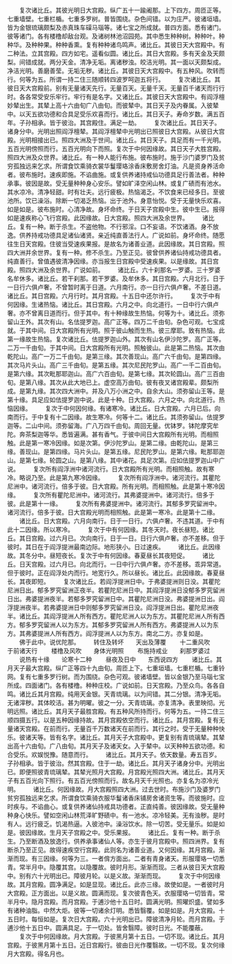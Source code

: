 <!-- { "loadSidebar": true } -->
　　复次诸比丘。其彼光明日大宫殿。纵广五十一踰阇那。上下四方。周匝正等。七重墙壁。七重栏楯。七重多罗树。普皆围绕。杂色间错。以为庄严。彼诸垣墙。皆为金银琉璃颇梨及赤真珠车磲马瑙等。诸七宝之所成就。普四方面。悉有诸门。彼等诸门。各有楼橹却敌台观。及诸树林池沼园苑。其中悉生种种树。种种叶。种种华。及种种果。种种香熏。复有种种诸鸟鸣声。诸比丘。其彼日天大宫殿中。有二种法。立其宫殿。四方如宅。遥看似圆。诸比丘。其日大宫殿。多有天金及天颇梨。间错成就。两分天金。清净无垢。离诸秽浊。皎洁光明。其一面以天颇梨成。净洁光明。善磨善莹。无垢无秽。诸比丘。其彼日天大宫殿中。有五种风。吹转而行。何等为五。所谓一持二住三随顺转四波罗呵迦五将行。
　　复次诸比丘。其彼日天大宫殿前。别有无量诸天先行。无量百天。无量千天。无量百千诸天而行行时。各各常受安乐牢行。牢行有是名字。又诸比丘。其彼日天大宫殿中。有阎浮檀妙辇出生。其辇上高十六由旬广八由旬。而彼辇中。其日天子及内眷属。入彼辇中。以天五欲功德和合具足受乐欢喜而行。诸比丘。其日天子。寿命岁数。满五百年。子孙相承。皆于彼治。其宫殿住。满足一劫。
　　复次诸比丘。其日天子。诸身分中。光明出照阎浮檀辇。其阎浮檀辇中光明出已照彼日大宫殿。从彼日大宫殿。光明相接出已。照四大洲及于世间。诸比丘。其日天子。具足而有一千光明。五百光明傍照而行。五百光明向下而照。复次于中何因缘故。其日天子大胜宫殿。照四大洲及众世界。诸比丘。有一种人能行布施。彼布施时。施于沙门婆罗门及贫穷孤独远来乞求。所谓食饮乘骑衣裳华鬘璎珞涂香床敷房舍灯油。凡是资身养活命者。彼布施时。速疾即施。不谄曲施。或复供养诸持戒仙功德具足行善法者。种种承事。彼因是故。受无量种种身心安乐。譬如旷泽空闲山林。或复广碛而有池水。其水凉冷。清净轻甜。时有壮夫。远行疲极。热恼渴乏。不饮食来已经多日。至彼池所。饮已澡浴。除断一切渴乏热恼。出于池外。身意怡悦。受于无量快乐欢喜。如是如是。彼布施时。心清净故。身坏命终。于日天子宫殿中生。彼中生已。报得如是速疾称心飞行宫殿。此因缘故。日大宫殿。照四大洲及余世界。
　　诸比丘。复有一种。断于杀生。不盗他物。不行邪淫。口不妄语。不饮诸酒。身不放逸。供养持戒功德具足诸仙诸贤。亲近纯直善法行人。广说如前。身坏命终。随愿往生日天宫殿。住彼当受速疾果报。是故名为诸善业道。此因缘故。其日宫殿。照四大洲并余世界。复有一种。修不杀生。乃至正见。彼曾供养诸仙持戒功德具者。纯直善行。曾值遇彼清净因缘。亦当报生日宫殿中受速疾果。以是缘故。其日宫殿。照四大洲及余世界。广说如前。
　　诸比丘。六十刹那名一罗婆。三十罗婆名牟休多。诸比丘。若干刹那。若干罗婆。及牟休多。其日宫殿。六月北行。日于一日行六俱卢奢。不曾暂时离于日道。六月南行。亦一日行六俱卢奢。不差日道。诸比丘。其日宫殿。六月行时。其月宫殿。十五日中还尔许行。
　　复次于中有何因缘。生诸热恼。诸比丘。其日宫殿。六月之中。向北道行。一日中行六俱卢奢。亦不曾离日道而行。但于其中。有十种缘故生热恼。何等为十。诸比丘。须弥留山王外。其次有山。名佉提罗迦。高广正等。四万二千由旬。杂色可观。七宝成就。于其中间。日大宫殿所有光明。照于彼山触而生热。彼三摩耶。致有热恼。此第一缘故生热恼。复次诸比丘。佉提罗迦山外。其次有山名伊沙陀罗。高广正等。二万一千由旬。于其中间。日大宫殿所有光明。照触彼山。此是第二热恼。其次由乾陀山。高广一万二千由旬。是第三缘。其次善现山。高广六千由旬。是第四缘。其次马片头山。高广三千由旬。是第五缘。其次尼民陀罗山。高广一千二百由旬。是第六缘。其次毗那耶迦山。高广六百由旬。是第七缘。其次轮圆山。高广三百由旬。是第八缘。其次从此大地已上。虚空高万由旬。彼有夜叉诸宫殿辈。颇梨所成。是第九缘。其次四大洲中。并及八万小洲之中。自余大山。须弥留山王等。是第十缘。具足应如佉提罗迦中说。此是十种。日大宫殿。六月之中。向北道行。热恼因缘。
　　复次于中何因何缘。有诸寒冷。诸比丘。日大宫殿。六月已后。向南而行。于中复有十二因缘。故生寒冷。何等十二。诸比丘。其须弥留山。佉提罗迦等。二山中间。须弥留海。广八万四千由旬。周回无量。优钵罗。钵陀摩究牟陀。奔茶梨迦等华。悉皆遍满。甚有香气。于彼中间日大宫殿所有光明。而相照触。此是第一寒冷因缘。如是次第。伊沙陀罗山。是第二缘。由乾陀山。是第三缘。善现山。是第四缘。马片头山。是第五缘。尼民陀罗山。是第六缘。毗那耶迦山。是第七缘。轮圆之山。是第八缘。其中诸花。具足次第。应如佉提罗迦山中广说。
　　复次所有阎浮洲中诸河流行。日大宫殿所有光明。而相照触。故有寒冷。略说乃至。此是第九寒冷因缘。
　　复次所有阎浮洲中。诸河流行。其瞿陀尼洲中。诸河流行。倍多于彼。日大宫殿。所有光明。而相照触。此是第十寒冷因缘。
　　复次所有瞿陀尼洲中。诸河流行。其弗婆提洲中。诸河流行。倍多于彼。此是第十一缘。
　　复次所有弗婆提洲中。诸河流行。其郁多罗究留洲中。诸河流行。倍多于彼。日大宫殿光明而相照触。此是第一寒冷。此是第十二缘。
　　诸比丘。日大宫殿。六月向南行。日于一日行。六俱卢奢。不违其道。于中有此十二因缘。所以寒冷。
　　复次于中有何因缘。其冬天时。夜长昼短。诸比丘。其日宫殿。过六月已。次向南行。日于一日。日行六俱卢奢。亦不差移。但于彼时。其日在于阎浮提洲最南边际。地形狭小。日过速疾。
　　诸比丘。此因缘故。其冬分中。昼短夜长。复次于中有何因缘。春夏昼长其夜短促。
　　诸比丘。日天宫殿。过六月已。向北而行。一日中行六俱卢奢。亦不差移。乖异常道。但于彼时。正在阎浮处内而行。地宽行久。所以昼长。诸比丘。此因缘故。春夏昼长。其夜即短。
　　复次诸比丘。若阎浮提洲日中。于弗婆提洲则日没。其瞿陀尼洲日出。郁多罗究留洲正夜半。若瞿陀尼洲日中。其阎浮提洲日没郁多罗究留洲日出。弗婆提洲夜半。若郁多罗究留洲日中。其瞿陀尼洲日没。弗婆提洲日出。阎浮提洲夜半。若弗婆提洲日中则郁多罗究留洲日没。阎浮提洲日出。瞿陀尼洲夜半。诸比丘。其阎浮提洲人所有西方。瞿陀尼洲人以为东方。其瞿陀尼洲人所有西方。郁多罗究留洲人以为东方。其郁多罗究留洲人所有西方。弗婆提洲人以为东方。其弗婆提洲人所有西方。阎浮提洲人以为东方。南北二方。亦复如是。
　　佛于此中。说优陀那。
　　转住及转坏　　天出及薄覆
　　十二重风吹　　于前诸天行
　　楼橹及风吹　　身体光明照
　　布施持戒业　　刹那罗婆过
　　说热有十缘　　论寒十二种
　　昼夜及日中　　东西说四方
　　诸比丘。其月天子最大宫殿。纵广正等四十九由旬。周匝上下。七重垣墙。七重栏楯。七重铃网。复有七重多罗行树。而为围绕。杂色可观。彼诸墙壁。皆以金银乃至马瑙七宝所成。四面诸门。各有楼橹。种种庄校。广说如前。日天宫殿。乃至众鸟。各各自鸣。诸比丘其月宫殿。纯用天金银。天青琉璃。以为间错。其二分银。清净无垢。无诸滓秽。其体皎洁。甚为明曜。彼之一分。天青琉璃。亦复清净。表里映彻。光明远照。诸比丘。其月天子最胜宫殿。有五种风所持而行。何等为五。一持二住三顺四摄五行。以是五种因缘持故。其月宫殿依空而行。诸比丘。其月宫殿。复有无量诸天宫殿。在前而行。无量百千万数诸天在前而行。其行之时。受于无量种种快乐。彼诸天等。皆有名字。诸比丘。其月天子大宫殿中。更复别有青琉璃辇。其辇出高十六由旬。广八由旬。其月天子及诸天女。入于辇中。以天种种五欲功德。和合受乐。欢娱悦豫。随意而行。
　　诸比丘。其月天子。依天数量。寿五百岁。子孙相承。皆于彼治。然其宫殿。住于一劫。诸比丘。其月天子诸身分中。光明出已。即便照彼青琉璃辇。其辇光照月大宫殿。月宫殿光照四大洲。诸比丘。其月天子有五百光向下照行。有五百光傍照而行。故名月天千光照也。亦复名为凉冷光明。
　　诸比丘。何因缘故。月大宫殿照四大洲。过去世时。布施沙门及婆罗门贫穷孤独远来乞求。所谓食饮乘骑衣服华鬘诸香床铺房舍诸资生等。而彼施时。应时疾与。不谄曲心。或复供养诸仙持戒具功德者。正直纯善。彼因缘故。受无量种种身心快乐。譬如空闲山林荒泽旷野碛中。有一池水。凉冷轻美。无有浊秽。是时有人。远行疲乏。饥渴热逼。入彼池中。澡浴饮水。除一切苦。受无量乐。如是如是。彼因缘故。生月天子宫殿之中。受乐果报。
　　诸比丘。复有一种。断于杀生。乃至断酒及放逸行。供养承事诸仙人等。亦生于彼月宫殿中。照四洲界。复有断杀乃至正见。故得速疾空行宫殿。此则名为诸善业道。又何因缘。其月宫殿。渐渐而现。有三因缘。何等为三。一者偝方面出。二者有青身诸天。形服璎珞一切悉青。常半月中。隐覆其宫。以隐覆故。彼时月形。渐渐而现。三者从彼日天大宫殿中。别有六十光明出已。障彼月轮。以是义故。渐渐而现。
　　复次于中何因缘故。其月宫殿。圆净满足。如是显现。诸比丘。此亦三缘。故使如是。一者彼时月大宫殿。正方面出。以是义故。圆满而现。复次彼青色天。衣服璎珞一切皆青。常半月中。隐月宫殿。而月宫殿。于逋沙他十五日时。圆满光明。照曜炽盛。譬如多有诸种油脂。中然大炬。彼等一切诸余灯明。悉皆翳覆。如是如是。月大宫殿。十五日时。每恒如是。复次日大宫殿。六十光明出已。障彼清净月轮。而月宫殿。于逋沙他十五日中。圆满具足。于一切处。皆舍翳障。彼时日光。不能覆蔽。
　　复次于中何因缘故。月大宫殿。于彼黑月第十五日。一切不现。诸比丘。其月宫殿。于彼黑月第十五日。近日宫殿行。彼由日光作覆翳故。一切不现。复次何缘月大宫殿。得名月也。
